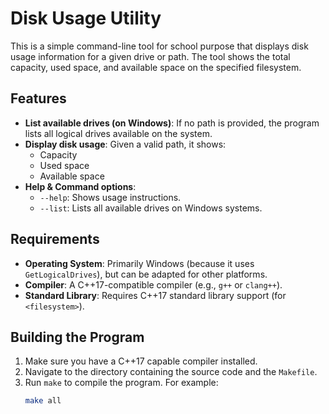 # Disk Usage Utility

This is a simple command-line tool for school purpose that displays disk usage information for a given drive or path. The tool shows the total capacity, used space, and available space on the specified filesystem.

## Features

- **List available drives (on Windows)**: If no path is provided, the program lists all logical drives available on the system.
- **Display disk usage**: Given a valid path, it shows:
  - Capacity
  - Used space
  - Available space
- **Help & Command options**:
  - `--help`: Shows usage instructions.
  - `--list`: Lists all available drives on Windows systems.

## Requirements

- **Operating System**: Primarily Windows (because it uses `GetLogicalDrives`), but can be adapted for other platforms.
- **Compiler**: A C++17-compatible compiler (e.g., `g++` or `clang++`).
- **Standard Library**: Requires C++17 standard library support (for `<filesystem>`).

## Building the Program

1. Make sure you have a C++17 capable compiler installed.
2. Navigate to the directory containing the source code and the `Makefile`.
3. Run `make` to compile the program. For example:
   ```sh
   make all

